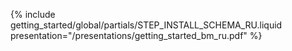 {% include getting_started/global/partials/STEP_INSTALL_SCHEMA_RU.liquid presentation="/presentations/getting_started_bm_ru.pdf" %}
<!-- Source: https://docs.google.com/presentation/d/12Ep9k0jb1niU1NSviYRYm2-UUZFLtLBPjf-HO0NIn_k/ -->
